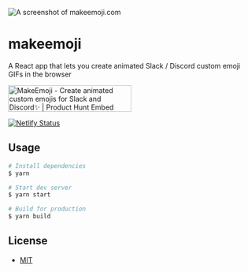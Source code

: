 ![A screenshot of makeemoji.com](https://i.imgur.com/WBz7yX7.png)

# makeemoji
A React app that lets you create animated Slack / Discord custom emoji GIFs in the browser

<a href="https://www.producthunt.com/posts/makeemoji?utm_source=badge-featured&utm_medium=badge&utm_souce=badge-makeemoji" target="_blank"><img src="https://api.producthunt.com/widgets/embed-image/v1/featured.svg?post_id=174711&theme=light" alt="MakeEmoji - Create animated custom emojis for Slack and Discord✨ | Product Hunt Embed" style="width: 250px; height: 54px;" width="250px" height="54px" /></a>

[![Netlify Status](https://api.netlify.com/api/v1/badges/9e4af9c2-b91d-464f-a9c9-c1b1e274f11a/deploy-status)](https://app.netlify.com/sites/gifted-lewin-ac489d/deploys)

## Usage

```sh
# Install dependencies
$ yarn

# Start dev server
$ yarn start

# Build for production
$ yarn build
```

## License
- [MIT](https://github.com/mpopv/makeemoji/blob/master/LICENSE)